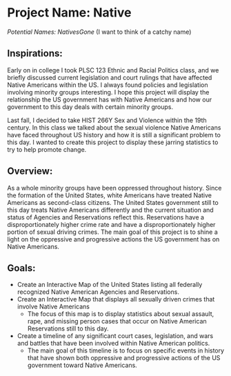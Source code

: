 # Project Name: Native #

*Potential Names: NativesGone*
(I want to think of a catchy name)

 
## Inspirations: ##
Early on in college I took PLSC 123 Ethnic and Racial Politics class, and we briefly discussed current legislation and court rulings that have affected Native Americans within the US. I always found policies and legislation involving minority groups interesting. I hope this project will display the relationship the US government has with Native Americans and how our government to this day deals with certain minority groups. 
 
Last fall, I decided to take HIST 266Y Sex and Violence within the 19th century. In this class we talked about the sexual violence Native Americans have faced throughout US history and how it is still a significant problem to this day. I wanted to create this project to display these jarring statistics to try to help promote change.   
 
## Overview: ##
As a whole minority groups have been oppressed throughout history. Since the formation of the United States, white Americans have treated Native Americans as second-class citizens. The United States government still to this day treats Native Americans differently and the current situation and status of Agencies and Reservations reflect this. Reservations have a disproportionately higher crime rate and have a disproportionately higher portion of sexual driving crimes. The main goal of this project is to shine a light on the oppressive and progressive actions the US government has on Native Americans. 
 
## Goals: ##
* Create an Interactive Map of the United States listing all federally recognized Native American Agencies and Reservations. 
* Create an Interactive Map that displays all sexually driven crimes that involve Native Americans
  * The focus of this map is to display statistics about sexual assault, rape, and missing person cases that occur on Native American Reservations still to this day.
* Create a timeline of any significant court cases, legislation, and wars and battles that have been involved within Native American politics.
  * The main goal of this timeline is to focus on specific events in history that have shown both oppressive and progressive actions of the US government toward Native Americans.
